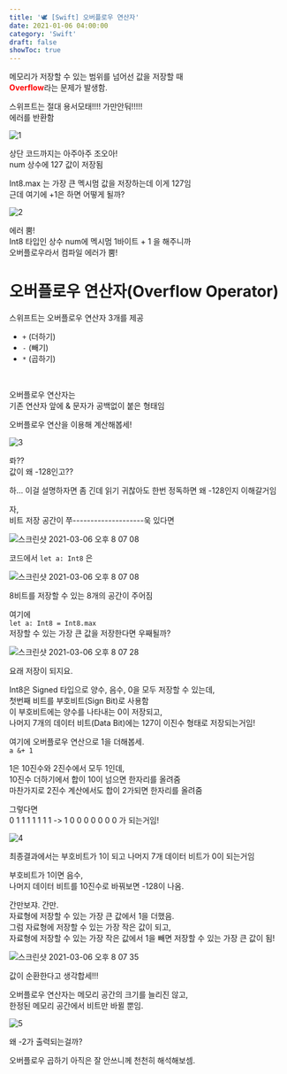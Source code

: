 ```yaml
---
title: '🕊 [Swift] 오버플로우 연산자'
date: 2021-01-06 04:00:00
category: 'Swift'
draft: false
showToc: true
---
```


메모리가 저장할 수 있는 범위를 넘어선 값을 저장할 때  
<span style="color: red;">**Overflow**</span>라는 문제가 발생함.



스위프트는 절대 용서모태!!!! 가만안둬!!!!!  
에러를 반환함

![1](https://user-images.githubusercontent.com/55340876/110204686-af4b6180-7eb7-11eb-9447-9540bf28a500.png)

상단 코드까지는 아주아주 조오아!  
num 상수에 127 값이 저장됨



Int8.max 는 가장 큰 멕시멈 값을 저장하는데 이게 127임  
근데 여기에 +1은 하면 어떻게 될까?

![2](https://user-images.githubusercontent.com/55340876/110204685-aeb2cb00-7eb7-11eb-983c-764a6e2ce7a7.png)

에러 뿜!  
Int8 타입인 상수 num에 멕시멈 1바이트 + 1 을 해주니까  
오버플로우라서 컴파일 에러가 뿜!





# 오버플로우 연산자(Overflow Operator)
스위프트는 오버플로우 연산자 3개를 제공  
- `+` (더하기)  
- `-` (빼기)  
- `*` (곱하기)

</br>

오버플로우 연산자는  
기존 연산자 앞에 & 문자가 공백없이 붙은 형태임



오버플로우 연산을 이용해 계산해봅세!

![3](https://user-images.githubusercontent.com/55340876/110204683-aeb2cb00-7eb7-11eb-89ce-88d28b8991f1.png)

롸??  
값이 왜 -128인고??



하... 이걸 설명하자면 좀 긴데 읽기 귀찮아도 한번 정독하면 왜 -128인지 이해갈거임



자,  
비트 저장 공간이 쭈--------------------욱 있다면

![스크린샷 2021-03-06 오후 8 07 08](https://user-images.githubusercontent.com/55340876/110204682-ae1a3480-7eb7-11eb-9036-5222bd13adde.png)

코드에서 `let a: Int8` 은

![스크린샷 2021-03-06 오후 8 07 08](https://user-images.githubusercontent.com/55340876/110204682-ae1a3480-7eb7-11eb-9036-5222bd13adde.png)


8비트를 저장할 수 있는 8개의 공간이 주어짐

여기에  
`let a: Int8 = Int8.max`  
저장할 수 있는 가장 큰 값을 저장한다면 우째될까?  

![스크린샷 2021-03-06 오후 8 07 28](https://user-images.githubusercontent.com/55340876/110204681-ae1a3480-7eb7-11eb-9f89-1281fae55fed.png)

요래 저장이 되지요.

Int8은 Signed 타입으로 양수, 음수, 0을 모두 저장할 수 있는데,  
첫번째 비트를 부호비트(Sign Bit)로 사용함  
이 부호비트에는 양수를 나타내는 0이 저장되고,  
나머지 7개의 데이터 비트(Data Bit)에는 127이 이진수 형태로 저장되는거임!

여기에 오버플로우 연산으로 1을 더해봅세.  
`a &+ 1`


1은 10진수와 2진수에서 모두 1인데,  
10진수 더하기에서 합이 10이 넘으면 한자리를 올려줌  
마찬가지로 2진수 계산에서도 합이 2가되면 한자리를 올려줌

그렇다면  
0 1 1 1 1 1 1 1  -> 1 0 0 0 0 0 0 0 가 되는거임!

![4](https://user-images.githubusercontent.com/55340876/110204679-ad819e00-7eb7-11eb-9d7f-e7cbebe7d29c.png)


최종결과에서는 부호비트가 1이 되고 나머지 7개 데이터 비트가 0이 되는거임  

부호비트가 1이면 음수,  
나머지 데이터 비트를 10진수로 바꿔보면 -128이 나옴.

간만보쟈. 간만.  
자료형에 저장할 수 있는 가장 큰 값에서 1을 더했음.  
그럼 자료형에 저장할 수 있는 가장 작은 값이 되고,  
자료형에 저장할 수 있는 가장 작은 값에서 1을 빼면 저장할 수 있는 가장 큰 값이 됨!

![스크린샷 2021-03-06 오후 8 07 35](https://user-images.githubusercontent.com/55340876/110204678-ace90780-7eb7-11eb-9c07-9a8b78f551b6.png)


값이 순환한다고 생각합세!!!

오버플로우 연산자는 메모리 공간의 크기를 늘리진 않고,  
한정된 메모리 공간에서 비트만 바뀔 뿐임.

![5](https://user-images.githubusercontent.com/55340876/110204675-abb7da80-7eb7-11eb-9a26-68f6d813cd09.png)

왜 -2가 출력되는걸까?

오버플로우 곱하기 아직은 잘 안쓰니께 천천히 해석해보셈.